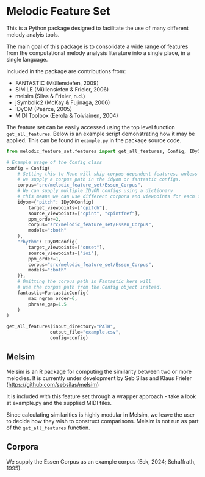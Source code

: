 # Melodic Feature Set

This is a Python package designed to facilitate the use of many different melody analyis tools. 

The main goal of this package is to consolidate a wide range of features from the computational melody analysis literature
into a single place, in a single language.

Included in the package are contributions from:
- FANTASTIC (Müllensiefen, 2009)
- SIMILE (Müllensiefen & Frieler, 2006)
- melsim (Silas & Frieler, n.d.)
- jSymbolic2 (McKay & Fujinaga, 2006)
- IDyOM (Pearce, 2005)
- MIDI Toolbox (Eerola & Toiviainen, 2004)

The feature set can be easily accessed using the top level function `get_all_features`. 
Below is an example script demonstrating how it may be applied. This can be found in `example.py` in the package source code.

```py
from melodic_feature_set.features import get_all_features, Config, IDyOMConfig, FantasticConfig

# Example usage of the Config class
config = Config(
    # Setting this to None will skip corpus-dependent features, unless
    # we supply a corpus path in the idyom or fantastic configs.
    corpus="src/melodic_feature_set/Essen_Corpus",
    # We can supply multiple IDyOM configs using a dictionary
    # this means we can use different corpora and viewpoints for each config
    idyom={"pitch": IDyOMConfig(
        target_viewpoints=["cpitch"],
        source_viewpoints=["cpint", "cpintfref"],
        ppm_order=2,
        corpus="src/melodic_feature_set/Essen_Corpus",
        models=":both"
    ),
    "rhythm": IDyOMConfig(
        target_viewpoints=["onset"],
        source_viewpoints=["ioi"],
        ppm_order=1,
        corpus="src/melodic_feature_set/Essen_Corpus",
        models=":both"
    )},
    # Omitting the corpus path in Fantastic here will
    # use the corpus path from the Config object instead.
    fantastic=FantasticConfig(
        max_ngram_order=6,
        phrase_gap=1.5
    )
)

get_all_features(input_directory="PATH",
                output_file="example.csv",
                config=config)
```

## Melsim

Melsim is an R package for computing the similarity between two or more melodies. It is currently under development by Seb Silas and Klaus Frieler (https://github.com/sebsilas/melsim)

It is included with this feature set through a wrapper approach - take a look at example.py and the supplied MIDI files.

Since calculating similarities is highly modular in Melsim, we leave the user to decide how they wish to construct comparisons. Melsim is not run as part of the `get_all_features` function.

## Corpora

We supply the Essen Corpus as an example corpus (Eck, 2024; Schaffrath, 1995).